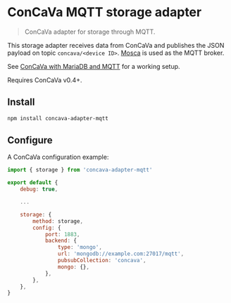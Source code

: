 # ConCaVa MQTT storage adapter

> ConCaVa adapter for storage through MQTT.

This storage adapter receives data from ConCaVa and publishes the JSON payload on topic `concava/<device ID>`. [Mosca](https://github.com/mcollina/mosca) is used as the MQTT broker.

See [ConCaVa with MariaDB and MQTT](https://github.com/kukua/concava-setup-mysql-mqtt) for a working setup.

Requires ConCaVa v0.4+.

## Install

```bash
npm install concava-adapter-mqtt
```

## Configure

A ConCaVa configuration example:

```js
import { storage } from 'concava-adapter-mqtt'

export default {
	debug: true,

	...

	storage: {
		method: storage,
		config: {
			port: 1883,
			backend: {
				type: 'mongo',
				url: 'mongodb://example.com:27017/mqtt',
				pubsubCollection: 'concava',
				mongo: {},
			},
		},
	},
}
```
